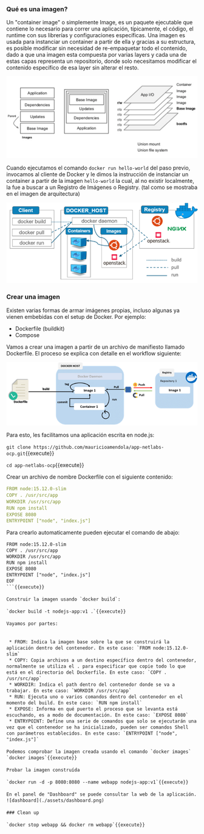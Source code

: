 ### Qué es una imagen?

Un "container image" o simplemente Image, es un paquete ejecutable que contiene lo necesario para correr una aplicación, típicamente, el código, el runtime con sus librerías y configuraciones específicas. Una imagen es usada para instanciar un container a partir de ella y gracias a su estructura, es posible modificar sin necesidad de re-empaquetar todo el contenido, dado a que una imagen esta compuesta por varias layers y cada una de estas capas representa un repositorio, donde solo necesitamos modificar el contenido específico de esa layer sin alterar el resto.  

![docker image](./assets/docker-image.png)

Cuando ejecutamos el comando `docker run hello-world` del paso previo, invocamos al cliente de Docker y le dimos la instrucción de instanciar un container a partir de la imagen `hello-world` la cual, al no existir localmente, la fue a buscar a un Registro de Imágenes o Registry. (tal como se mostraba en el imagen de arquitectura)  

![Docker Architecture](./assets/docker-architecture.png)

### Crear una imagen

Existen varias formas de armar imágenes propias, incluso algunas ya vienen embebidas con el setup de Docker. Por ejemplo:  
* Dockerfile (buildkit)
* Compose  

Vamos a crear una imagen a partir de un archivo de manifiesto llamado Dockerfile. El proceso se explica con detalle en el workflow siguiente:  

![docker build](./assets/docker-workflow.png)

Para esto, les facilitamos una aplicación escrita en node.js:  

`git clone https://github.com/mauricioamendola/app-netlabs-ocp.git`{{execute}}

`cd app-netlabs-ocp`{{execute}}  

Crear un archivo de nombre Dockerfile con el siguiente contenido:  
```yaml
FROM node:15.12.0-slim
COPY . /usr/src/app
WORKDIR /usr/src/app
RUN npm install
EXPOSE 8080
ENTRYPOINT ["node", "index.js"]
```
Para crearlo automaticamente pueden ejecutar el comando de abajo:  

```cat <<EOF > Dockerfile
FROM node:15.12.0-slim
COPY . /usr/src/app
WORKDIR /usr/src/app
RUN npm install
EXPOSE 8080
ENTRYPOINT ["node", "index.js"]
EOF
```{{execute}}

Construir la imagen usando `docker build`:    

`docker build -t nodejs-app:v1 .`{{execute}}  

Vayamos por partes:  


 * FROM: Indica la imagen base sobre la que se construirá la aplicación dentro del contenedor. En este caso: `FROM node:15.12.0-slim`
 * COPY: Copia archivos a un destino específico dentro del contenedor, normalmente se utiliza el . para especificar que copie todo lo que está en el directorio del Dockerfile. En este caso: `COPY . /usr/src/app`
 * WORKDIR: Indica el path dentro del contenedor donde se va a trabajar. En este caso: `WORKDIR /usr/src/app`
 * RUN: Ejecuta uno o varios comandos dentro del contenedor en el momento del build. En este caso: `RUN npm install`
 * EXPOSE: Informa en qué puerto el proceso que se levanta está escuchando, es a modo de documentación. En este caso: `EXPOSE 8080`
 * ENTRYPOINT: Define una serie de comandos que solo se ejecutarán una vez que el contenedor se ha inicializado, pueden ser comandos Shell con parámetros establecidos. En este caso: `ENTRYPOINT ["node", "index.js"]`

Podemos comprobar la imagen creada usando el comando `docker images`  
`docker images`{{execute}}  

Probar la imagen construída  

`docker run -d -p 8080:8080 --name webapp nodejs-app:v1`{{execute}}  

En el panel de "Dashboard" se puede consultar la web de la aplicación.  
![dashboard](./assets/dashboard.png)  

### Clean up

`docker stop webapp && docker rm webapp`{{execute}}